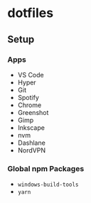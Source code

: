 # dotfiles

## Setup

### Apps
- VS Code
- Hyper
- Git
- Spotify
- Chrome
- Greenshot
- Gimp
- Inkscape
- nvm
- Dashlane
- NordVPN

### Global npm Packages
- `windows-build-tools`
- `yarn`
